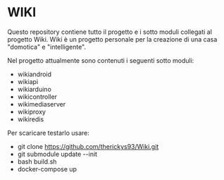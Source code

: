  # WIKI

 Questo repository contiene tutto il progetto e i sotto moduli collegati al progetto Wiki.
 Wiki è un progetto personale per la creazione di una casa "domotica" e "intelligente".

 Nel progetto attualmente sono contenuti i seguenti sotto moduli:
 - wikiandroid
 - wikiapi
 - wikiarduino
 - wikicontroller
 - wikimediaserver
 - wikiproxy
 - wikiredis

 Per scaricare testarlo usare:
 - git clone https://github.com/therickys93/Wiki.git
 - git submodule update --init
 - bash build.sh
 - docker-compose up